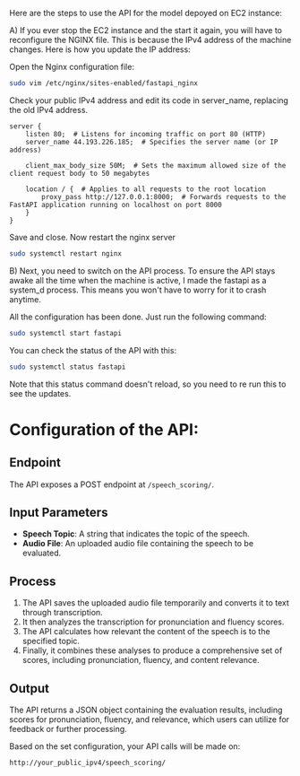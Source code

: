 Here are the steps to use the API for the model depoyed on EC2 instance:

A) If you ever stop the EC2 instance and the start it again, you will have to reconfigure the NGINX file. This is because the IPv4 address of the machine changes. Here is how you update the IP address:


Open the Nginx configuration file: 

```bash
sudo vim /etc/nginx/sites-enabled/fastapi_nginx
```
Check your public IPv4 address and edit its code in server_name, replacing the old IPv4 address.

```nginx
server {
    listen 80;  # Listens for incoming traffic on port 80 (HTTP)
    server_name 44.193.226.185;  # Specifies the server name (or IP address)

    client_max_body_size 50M;  # Sets the maximum allowed size of the client request body to 50 megabytes

    location / {  # Applies to all requests to the root location
        proxy_pass http://127.0.0.1:8000;  # Forwards requests to the FastAPI application running on localhost on port 8000
    }
}
```

Save and close. Now restart the nginx server

```bash
sudo systemctl restart nginx
```

B) Next, you need to switch on the API process. To ensure the API stays awake all the time when the machine is active, I made the fastapi as a system_d process. This means you won't have to worry for it to crash anytime.

All the configuration has been done. Just run the following command:

```bash
sudo systemctl start fastapi
```

You can check the status of the API with this:

```bash
sudo systemctl status fastapi
```
Note that this status command doesn't reload, so you need to re run this to see the updates.

# Configuration of the API:

## Endpoint

The API exposes a POST endpoint at `/speech_scoring/`.

## Input Parameters

- **Speech Topic**: A string that indicates the topic of the speech.
- **Audio File**: An uploaded audio file containing the speech to be evaluated.

## Process

1. The API saves the uploaded audio file temporarily and converts it to text through transcription.
2. It then analyzes the transcription for pronunciation and fluency scores.
3. The API calculates how relevant the content of the speech is to the specified topic.
4. Finally, it combines these analyses to produce a comprehensive set of scores, including pronunciation, fluency, and content relevance.


## Output

The API returns a JSON object containing the evaluation results, including scores for pronunciation, fluency, and relevance, which users can utilize for feedback or further processing.

Based on the set configuration, your API calls will be made on:

```
http://your_public_ipv4/speech_scoring/
```

